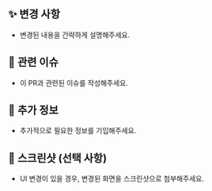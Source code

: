 ## ✨ 변경 사항
- 변경된 내용을 간략하게 설명해주세요.

## 📌 관련 이슈
- 이 PR과 관련된 이슈를 작성해주세요.

## 📝 추가 정보
- 추가적으로 필요한 정보를 기입해주세요.

## 📸 스크린샷 (선택 사항)
- UI 변경이 있을 경우, 변경된 화면을 스크린샷으로 첨부해주세요.
